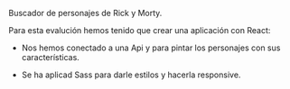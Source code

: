 Buscador de personajes de Rick y Morty.

  Para esta evalución hemos tenido que crear una aplicación con React:

  - Nos hemos conectado a una Api y para pintar los personajes  con sus características.
  
  - Se ha aplicad Sass para darle estilos y hacerla responsive.